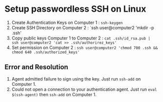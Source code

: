 # Setup passwordless SSH on Linux

1. Create Authentication Keys on Computer 1 : `ssh-keygen`
2. Create SSH Directory on Computer 2 : `ssh user@computer2 'mkdir -p .ssh'
3. Copy public keys Computer 1 to Computer 2 : `cat .ssh/id_rsa.pub | ssh user@computer2 'cat >> .ssh/authorirez_keys'`
4. Set permission on Computer 2 : `ssh user@computer2 'chmod 700 .ssh && chmod 640 .ssh/authorized_keys'`

## Error and Resolution

1. Agent admitted failure to sign using the key.
Just run `ssh-add` on Computer 1.
2. Could not open a connection to your authentication agent.
Just run `eval $(ssh-agent)` then `ssh-add` on Computer 1.
